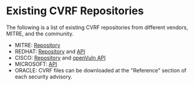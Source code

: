 # Existing CVRF Repositories

The following is a list of existing CVRF repositories from different vendors, MITRE, and the community.

- MITRE: [Repository](https://cve.mitre.org/data/downloads/index.html)
- REDHAT: [Repository](https://www.redhat.com/security/data/cvrf) and [API](https://access.redhat.com/documentation/en-us/red_hat_security_data_api/1.0/html-single/red_hat_security_data_api/index#cvrf)
- CISCO: [Repository](https://tools.cisco.com/security/center/cvrfListing.x) and [openVuln API](https://developer.cisco.com/psirt)
- MICROSOFT: [API](https://github.com/microsoft/MSRC-Microsoft-Security-Updates-API)
- ORACLE: CVRF files can be downloaded at the "Reference" section of each security advisory.
